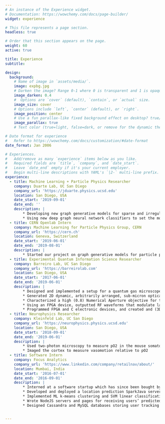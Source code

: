 ```yaml
---
# An instance of the Experience widget.
# Documentation: https://wowchemy.com/docs/page-builder/
widget: experience

# This file represents a page section.
headless: true

# Order that this section appears on the page.
weight: 60
active: true

title: Experience
subtitle:

design:
  background:
    # Name of image in `assets/media/`.
    image: expbg.jpg
    # Darken the image? Range 0-1 where 0 is transparent and 1 is opaque.
    image_darken: 0.4
    #  Options are `cover` (default), `contain`, or `actual` size.
    image_size: cover
    # Options include `left`, `center` (default), or `right`.
    image_position: center
    # Use a fun parallax-like fixed background effect on desktop? true/false
    image_parallax: true
    # Text color (true=light, false=dark, or remove for the dynamic theme color).

# Date format for experience
#   Refer to https://wowchemy.com/docs/customization/#date-format
date_format: Jan 2006

# Experiences.
#   Add/remove as many `experience` items below as you like.
#   Required fields are `title`, `company`, and `date_start`.
#   Leave `date_end` empty if it's your current employer.
#   Begin multi-line descriptions with YAML's `|2-` multi-line prefix.
experience:
  - title: Machine Learning + Particle Physics Researcher
    company: Duarte Lab, UC San Diego
    company_url: 'https://jduarte.physics.ucsd.edu'
    location: San Diego, USA
    date_start: '2019-09-01'
    date_end: ''
    description: |
        * Developing new graph generative models for sparse and irregular data like that in particle physics
        * Using new deep graph neural network classifiers to set the most stringent constraints to date on double-Higgs production, allowing insight into the metastability of the universe
  - title: CERN Openlab Intern
    company: Machine Learning for Particle Physics Group, CERN
    company_url: 'https://cern.ch'
    location: Geneva, Switzerland
    date_start: '2019-06-01'
    date_end: '2019-08-01'
    description: |
        * Started our project on graph generative models for particle physics simulations, motivated primarily by the CMS experiment's new High Granularity Calorimeter (HGCAL)
  - title: Experimental Quantum Information Science Researcher
    company: Barreiro Lab, UC San Diego
    company_url: 'https://barreirolab.com'
    location: San Diego, USA
    date_start: '2017-06-01'
    date_end: '2019-06-01'
    description: |
        * Designed and implemented a setup for a quantum gas microscope (QGM) to image with single-site resolution
        * Generated 2D dynamic, arbitrarily arranged, sub-micron optical tweezers, integrated with the QGM, via two methods, using: 1) a Digital Micromirror Device (i.e. holography), and 2) an acousto-optic deflector
        * Characterized a high (0.8) Numerical Aperture objective for the QGM using OSLO optical simulations and point-spread function image analysis in Python
        * Using an FPGA device, outputted RF waveforms that modulate laser beams with parabolic spatial intensity in order to produce a Bose-Einstein Condensate
        * Programmed FPGA and C electronic devices, and created and (3D) printed mechanical mounts and electronics circuits for experimental use
  - title: Neurophysics Researcher
    company: Kleinfeld Lab, UC San Diego
    company_url: 'https://neurophysics.physics.ucsd.edu'
    location: San Diego, USA
    date_start: '2018-09-01'
    date_end: '2019-06-01'
    description: |
        * Used two-photon microscopy to measure pO2 in the mouse somatosensory cortex
        * Imaged the cortex to measure vasomotion relative to pO2
  - title: Software Intern
    company: Focus Analytics
    company_url: 'https://www.linkedin.com/company/retailnav/about/'
    location: Mumbai, India
    date_start: '2016-07-01'
    date_end: '2016-09-01'
    description: |
        * Interned at a software startup which has since been bought by Moka
        * Developed and deployed a location prediction SparkJava server with Cassandra and Redis databases
        * Implemented ML k-means clustering and SVM linear classification algorithms on location data
        * Wrote NodeJS servers and pages for receiving users’ predicted locations and displaying the live data on maps
        * Designed Cassandra and MySQL databases storing user tracking data, and wrote server APIs for accessing/updating, along with web panels for easy viewing of the data (using said APIs)


---
```

